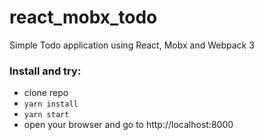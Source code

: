 # react_mobx_todo
Simple Todo application using React, Mobx and Webpack 3

### Install and try:
- clone repo
- `yarn install`
- `yarn start`
- open your browser and go to http://localhost:8000
